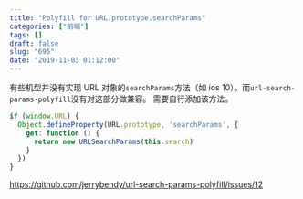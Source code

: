 ```yaml
---
title: "Polyfill for URL.prototype.searchParams"
categories: ["前端"]
tags: []
draft: false
slug: "695"
date: "2019-11-03 01:12:00"
---
```


有些机型并没有实现 URL 对象的`searchParams`方法（如 ios 10）。而`url-search-params-polyfill`没有对这部分做兼容。
需要自行添加该方法。

```js
if (window.URL) {
  Object.defineProperty(URL.prototype, 'searchParams', {
    get: function () {
      return new URLSearchParams(this.search)
    }
  })
}
```

https://github.com/jerrybendy/url-search-params-polyfill/issues/12
